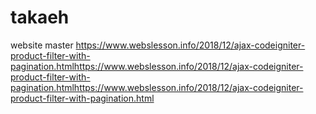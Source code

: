 # takaeh
 website master
https://www.webslesson.info/2018/12/ajax-codeigniter-product-filter-with-pagination.htmlhttps://www.webslesson.info/2018/12/ajax-codeigniter-product-filter-with-pagination.htmlhttps://www.webslesson.info/2018/12/ajax-codeigniter-product-filter-with-pagination.html



